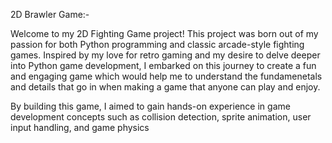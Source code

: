 2D Brawler Game:-

Welcome to my 2D Fighting Game project! This project was born out of my passion for both Python programming and classic arcade-style fighting games. Inspired by my love for retro gaming and my desire to delve deeper into Python game development, I embarked on this journey to create a fun and engaging game which would help me to understand the fundamenetals and details that go in when making a game that anyone can play and enjoy.

By building this game, I aimed to gain hands-on experience in game development concepts such as collision detection, sprite animation, user input handling, and game physics
